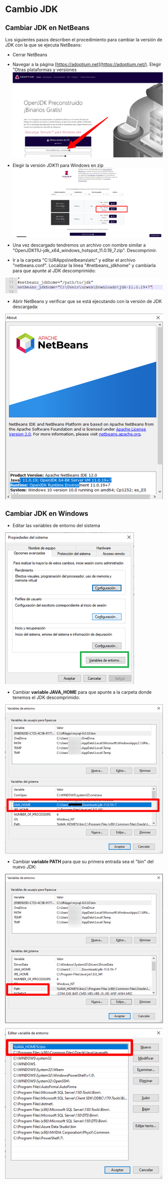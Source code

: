 # Cambio JDK

## Cambiar JDK en NetBeans
Los siguientes pasos describen el procedimiento para cambiar la versión de JDK con la que se ejecuta NetBeans:

- Cerrar NetBeans

- Navegar a la página [https://adoptium.net](https://adoptium.net/). Elegir "Otras plataformas y versiones
![adoptium](adoptium01.png)

- Elegir la versión JDK11 para Windows en zip
![adoptium](adoptium02.png)

- Una vez descargado tendremos un archivo con nombre similar a "OpenJDK11U-jdk_x64_windows_hotspot_11.0.19_7.zip". Descomprimir.

- Ir a la carpeta "C:\URApps\netbeans\etc" y editar el archivo "netbeans.conf". Localizar la línea "#netbeans_jdkhome" y cambiarla para que apunte al JDK descomprimido:

![netbeans.conf](netbeansconf.png)

- Abrir NetBeans y verificar que se está ejecutando con la versión de JDK descargada:

![netbeans about](netbeansabout.png)


## Cambiar JDK en Windows
- Editar las variables de entorno del sistema

![variables windows](windows-variables.png)

- Cambiar **variable JAVA_HOME** para que apunte a la carpeta donde tenemos el JDK descomprimido:

![variable JAVA_HOME](java-home.png)

- Cambiar **variable PATH** para que su primera entrada sea el "bin" del nuevo JDK:

![variable PATH](path1.png)

![variable PATH](path2.png)




